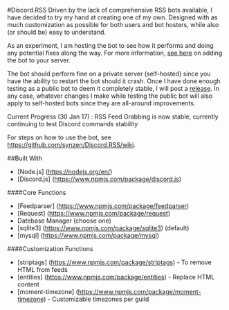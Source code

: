 
#Discord.RSS
Driven by the lack of comprehensive RSS bots available, I have decided to try my hand at creating one of my own. Designed with as much customization as possible for both users and bot hosters, while also (or should be) easy to understand.

As an experiment, I am hosting the bot to see how it performs and doing any potential fixes along the way. For more information, [see here](https://www.reddit.com/r/discordapp/comments/5n9l6w/discordrss_an_rss_bot/) on adding the bot to your server.

The bot should perform fine on a private server (self-hosted) since you have the ability to restart the bot should it crash. Once I have done enough testing as a public bot to deem it completely stable, I will post a [release](https://github.com/synzen/Discord.RSS/releases). In any case, whatever changes I make while testing the public bot will also apply to self-hosted bots since they are all-around improvements.

Current Progress (30 Jan 17) : RSS Feed Grabbing is now stable, currently continuing to test Discord commands stability

For steps on how to use the bot, see https://github.com/synzen/Discord.RSS/wiki.

##Built With		
* [Node.js] (https://nodejs.org/en/)		
* [Discord.js] (https://www.npmjs.com/package/discord.js)

####Core Functions
 * [Feedparser] (https://www.npmjs.com/package/feedparser)		
 * [Request] (https://www.npmjs.com/package/request)
 * Datebase Manager (choose one)		
  * [sqlite3] (https://www.npmjs.com/package/sqlite3) (default)		
  * [mysql] (https://www.npmjs.com/package/mysql)

####Customization Functions
 * [striptags] (https://www.npmjs.com/package/striptags) - To remove HTML from feeds		
 * [entities] (https://www.npmjs.com/package/entities) - Replace HTML content
 * [moment-timezone] (https://www.npmjs.com/package/moment-timezone) - Customizable timezones per guild		

